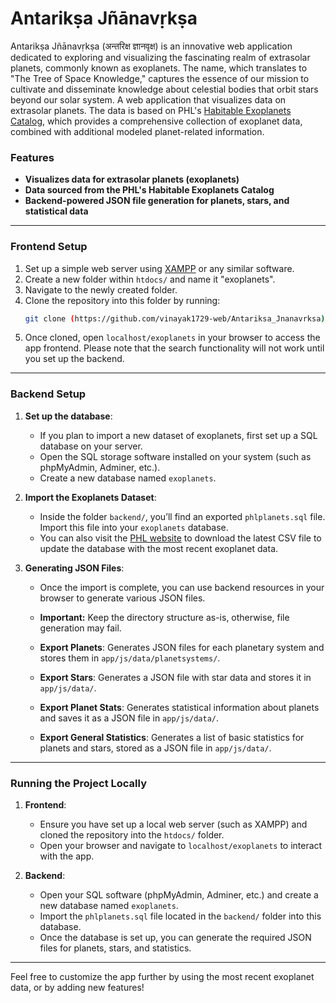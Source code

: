 
# Antarikṣa Jñānavṛkṣa
Antarikṣa Jñānavṛkṣa (अन्तरिक्ष ज्ञानवृक्ष) is an innovative web application dedicated to exploring and visualizing the fascinating realm of extrasolar planets, commonly known as exoplanets. The name, which translates to "The Tree of Space Knowledge," captures the essence of our mission to cultivate and disseminate knowledge about celestial bodies that orbit stars beyond our solar system.
A web application that visualizes data on extrasolar planets. The data is based on PHL's [Habitable Exoplanets Catalog](http://phl.upr.edu/projects/habitable-exoplanets-catalog/data/database), which provides a comprehensive collection of exoplanet data, combined with additional modeled planet-related information.



### Features
- **Visualizes data for extrasolar planets (exoplanets)**
- **Data sourced from the PHL's Habitable Exoplanets Catalog**
- **Backend-powered JSON file generation for planets, stars, and statistical data**

---

### Frontend Setup

1. Set up a simple web server using [XAMPP](http://www.apachefriends.org) or any similar software.
2. Create a new folder within `htdocs/` and name it "exoplanets".
3. Navigate to the newly created folder.
4. Clone the repository into this folder by running:
    ```bash
    git clone (https://github.com/vinayak1729-web/Antariksa_Jnanavrksa)
    ```
5. Once cloned, open `localhost/exoplanets` in your browser to access the app frontend. Please note that the search functionality will not work until you set up the backend.

---

### Backend Setup

1. **Set up the database**:
   - If you plan to import a new dataset of exoplanets, first set up a SQL database on your server.
   - Open the SQL storage software installed on your system (such as phpMyAdmin, Adminer, etc.).
   - Create a new database named `exoplanets`.

2. **Import the Exoplanets Dataset**:
   - Inside the folder `backend/`, you’ll find an exported `phlplanets.sql` file. Import this file into your `exoplanets` database.
   - You can also visit the [PHL website](http://phl.upr.edu/projects/habitable-exoplanets-catalog/data/database) to download the latest CSV file to update the database with the most recent exoplanet data.

3. **Generating JSON Files**:
   - Once the import is complete, you can use backend resources in your browser to generate various JSON files.
   - **Important:** Keep the directory structure as-is, otherwise, file generation may fail.

   - **Export Planets**: Generates JSON files for each planetary system and stores them in `app/js/data/planetsystems/`.
   - **Export Stars**: Generates a JSON file with star data and stores it in `app/js/data/`.
   - **Export Planet Stats**: Generates statistical information about planets and saves it as a JSON file in `app/js/data/`.
   - **Export General Statistics**: Generates a list of basic statistics for planets and stars, stored as a JSON file in `app/js/data/`.

---

### Running the Project Locally

1. **Frontend**:
   - Ensure you have set up a local web server (such as XAMPP) and cloned the repository into the `htdocs/` folder.
   - Open your browser and navigate to `localhost/exoplanets` to interact with the app.

2. **Backend**:
   - Open your SQL software (phpMyAdmin, Adminer, etc.) and create a new database named `exoplanets`.
   - Import the `phlplanets.sql` file located in the `backend/` folder into this database.
   - Once the database is set up, you can generate the required JSON files for planets, stars, and statistics.

---

Feel free to customize the app further by using the most recent exoplanet data, or by adding new features!

